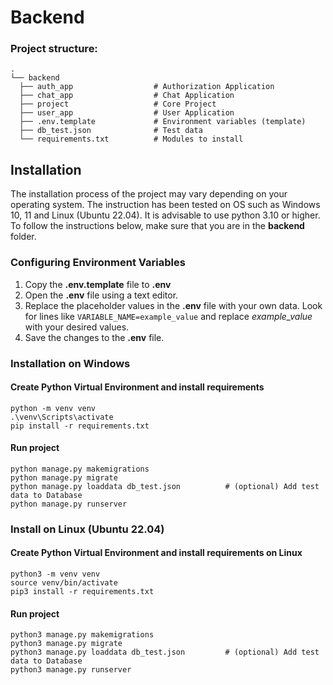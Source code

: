 # Backend

### Project structure:

```
.
└── backend
  ├── auth_app                  # Authorization Application
  ├── chat_app                  # Chat Application
  ├── project                   # Core Project
  ├── user_app                  # User Application
  ├── .env.template             # Environment variables (template)
  ├── db_test.json              # Test data
  └── requirements.txt          # Modules to install
```

## Installation

The installation process of the project may vary depending on your operating system. The instruction has been tested on
OS such as Windows 10, 11 and Linux (Ubuntu 22.04). It is advisable to use python 3.10 or higher. To follow the
instructions below, make sure that you are in the **backend** folder.

### Configuring Environment Variables

1. Copy the **.env.template** file to **.env**
2. Open the **.env** file using a text editor.
3. Replace the placeholder values in the **.env** file with your own data. Look for lines
   like ```VARIABLE_NAME=example_value``` and replace *example_value* with your desired values.
4. Save the changes to the **.env** file.

### Installation on Windows

#### Create Python Virtual Environment and install requirements

    python -m venv venv
    .\venv\Scripts\activate
    pip install -r requirements.txt

#### Run project

    python manage.py makemigrations
    python manage.py migrate
    python manage.py loaddata db_test.json          # (optional) Add test data to Database
    python manage.py runserver

### Install on Linux (Ubuntu 22.04)

#### Create Python Virtual Environment and install requirements on Linux

    python3 -m venv venv
    source venv/bin/activate
    pip3 install -r requirements.txt

#### Run project

    python3 manage.py makemigrations
    python3 manage.py migrate
    python3 manage.py loaddata db_test.json         # (optional) Add test data to Database
    python3 manage.py runserver
